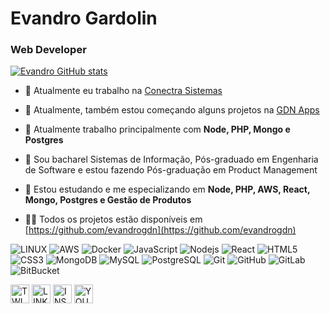<h1 align="left">Evandro Gardolin</h1>
<h3 align="left">Web Developer</h3>

[![Evandro GitHub stats](https://github-readme-stats.vercel.app/api?username=evandrogdn)](https://github.com/anuraghazra/github-readme-stats)

- 🔭 Atualmente eu trabalho na [Conectra Sistemas](https://github.com/conectra)

- 🔭 Atualmente, também estou começando alguns projetos na [GDN Apps](https://github.com/gdn-apps)

- 🌱 Atualmente trabalho principalmente com **Node, PHP, Mongo e Postgres**

- 🌱 Sou bacharel Sistemas de Informação, Pós-graduado em Engenharia de Software e estou fazendo Pós-graduação em Product Management

- 🌱 Estou estudando e me especializando em **Node, PHP, AWS, React, Mongo, Postgres e Gestão de Produtos**

- 👨‍💻 Todos os projetos estão disponíveis em [https://github.com/evandrogdn](https://github.com/evandrogdn)

![LINUX](https://img.shields.io/badge/Linux-FCC624?style=flat-square&logo=linux&logoColor=black)
![AWS](https://img.shields.io/badge/Amazon_AWS-FF9900?style=flat-square&logo=amazonaws&logoColor=white)
![Docker](https://img.shields.io/badge/-Docker-2496ED?style=flat-square&logo=docker&logoColor=white)
![JavaScript](https://img.shields.io/badge/-JavaScript-black?style=flat-square&logo=javascript)
![Nodejs](https://img.shields.io/badge/-Nodejs-339933?style=flat-square&logo=Node.js&logoColor=white)
![React](https://img.shields.io/badge/-React-61dafb?style=flat-square&logo=React&logoColor=black)
![HTML5](https://img.shields.io/badge/-HTML5-E34F26?style=flat-square&logo=html5&logoColor=white)
![CSS3](https://img.shields.io/badge/-CSS3-1572B6?style=flat-square&logo=css3)
![MongoDB](https://img.shields.io/badge/-MongoDB-black?style=flat-square&logo=mongodb)
![MySQL](https://img.shields.io/badge/-MySQL-4479A1?style=flat-square&logo=mysql&logoColor=white)
![PostgreSQL](https://img.shields.io/badge/-PostgreSQL-336791?style=flat-square&logo=postgresql&logoColor=white)
![Git](https://img.shields.io/badge/-Git-black?style=flat-square&logo=git)
![GitHub](https://img.shields.io/badge/-GitHub-181717?style=flat-square&logo=github)
![GitLab](https://img.shields.io/badge/-GitLab-181717?style=flat-square&logo=gitlab)
![BitBucket](https://img.shields.io/badge/-BitBucket-darkblue?style=flat-square&logo=bitbucket)

<p align="left">
<a href="https://twitter.com/evandro_gdn" target="blank"><img align="center" src="https://img.icons8.com/fluent/48/000000/twitter.png" alt="TWITTER" height="30"  /></a>
<a href="https://www.linkedin.com/in/evandrogdn/" target="blank"><img align="center" src="https://img.icons8.com/fluent/48/000000/linkedin.png" alt="LINKEDIN" height="30"/></a>
<a href="https://instagram.com/evandro_gdn" target="blank"><img align="center" src="https://img.icons8.com/fluent/50/000000/instagram-new.png" alt="INSTAGRAM" height="30" /></a>
<a href="https://www.youtube.com/evandrogdn" target="blank"><img align="center" src="https://img.icons8.com/color/48/000000/youtube-play.png" alt="YOUTUBE" height="30" /></a>
</p>
